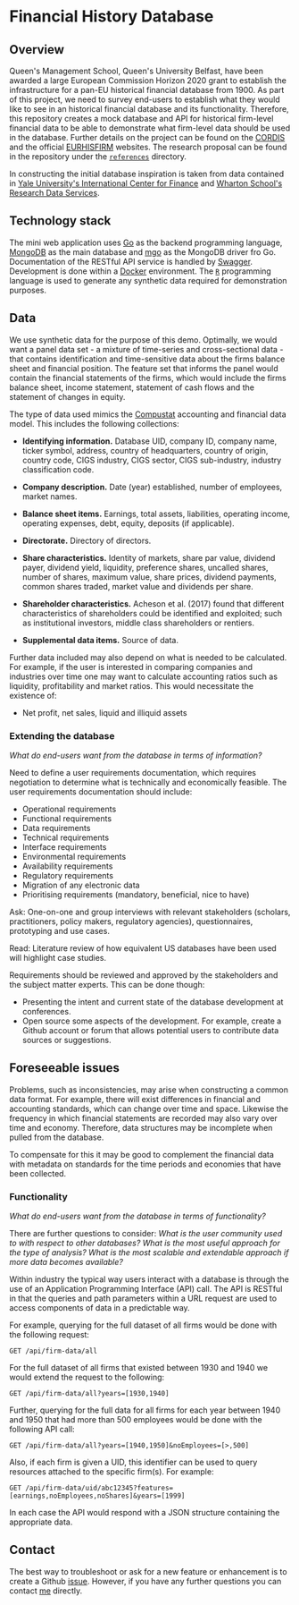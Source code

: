 # Financial History Database

## Overview

Queen's Management School, Queen's University Belfast, have been awarded a large European Commission Horizon 2020 grant to establish the infrastructure for a pan-EU historical financial database from 1900. As part of this project, we need to survey end-users to establish what they would like to see in an historical financial database and its functionality. Therefore, this repository creates a mock database and API for historical firm-level financial data to be able to demonstrate what firm-level data should be used in the database. Further details on the project can be found on the [CORDIS](https://www.cordis.europa.eu/project/rcn/212955_en.html) and the official [EURHISFIRM](http://eurhisfirm.ue.wroc.pl/) websites. The research proposal can be found in the repository under the [`references`](./references) directory.

In constructing the initial database inspiration is taken from data contained in [Yale University's International Center for Finance](https://som.yale.edu/faculty-research/our-centers-initiatives/international-center-finance/data/historical-financial) and [Wharton School's Research Data Services](https://wrds-web.wharton.upenn.edu/wrds/).

## Technology stack

The mini web application uses [Go](https://golang.org/) as the backend programming language, [MongoDB](https://www.mongodb.com/) as the main database and [mgo](https://github.com/globalsign/mgo) as the MongoDB driver fro Go. Documentation of the RESTful API service is handled by [Swagger](https://swagger.io/). Development is done within a [Docker](https://www.docker.com/) environment. The [`R`](https://www.r-project.org/) programming language is used to generate any synthetic data required for demonstration purposes.

## Data

We use synthetic data for the purpose of this demo. Optimally, we would want a panel data set - a mixture of time-series and cross-sectional data - that contains identification and time-sensitive data about the firms balance sheet and financial position. The feature set that informs the panel would contain the financial statements of the firms, which would include the firms balance sheet, income statement, statement of cash flows and the statement of changes in equity.

The type of data used mimics the [Compustat](https://wrds-www.wharton.upenn.edu/demo/) accounting and financial data model. This includes the following collections:

- **Identifying information.** Database UID, company ID, company name, ticker symbol, address, country of headquarters, country of origin, country code, CIGS industry, CIGS sector, CIGS sub-industry, industry classification code.

- **Company description.** Date (year) established, number of employees, market names.

- **Balance sheet items.** Earnings, total assets, liabilities, operating income, operating expenses, debt, equity, deposits (if applicable).

- **Directorate.** Directory of directors.

- **Share characteristics.**  Identity of markets, share par value, dividend payer, dividend yield, liquidity, preference shares, uncalled shares, number of shares, maximum value, share prices, dividend payments, common shares traded, market value and dividends per share.

- **Shareholder characteristics.** Acheson et al. (2017) found that different characteristics of shareholders could be identified and exploited; such as institutional investors, middle class shareholders or rentiers.

- **Supplemental data items.** Source of data.

Further data included may also depend on what is needed to be calculated. For example, if the user is interested in comparing companies and industries over time one may want to calculate accounting ratios such as liquidity, profitability and market ratios. This would necessitate the existence of:

- Net profit, net sales, liquid and illiquid assets

### Extending the database
_What do end-users want from the database in terms of information?_

Need to define a user requirements documentation, which requires negotiation to determine what is technically and economically feasible. The user requirements documentation should include:

- Operational requirements
- Functional requirements
- Data requirements
- Technical requirements
- Interface requirements
- Environmental requirements
- Availability requirements
- Regulatory requirements
- Migration of any electronic data
- Prioritising requirements (mandatory, beneficial, nice to have)

Ask: One-on-one and group interviews with relevant stakeholders (scholars, practitioners, policy makers, regulatory agencies), questionnaires, prototyping and use cases.

Read: Literature review of how equivalent US databases have been used will highlight case studies.

Requirements should be reviewed and approved by the stakeholders and the subject matter experts. This can be done though:

- Presenting the intent and current state of the database development at conferences.
- Open source some aspects of the development. For example, create a Github account or forum that allows potential users to contribute data sources or suggestions.

## Foreseeable issues

Problems, such as inconsistencies, may arise when constructing a common data format. For example, there will exist differences in financial and accounting standards, which can change over time and space. Likewise the frequency in which financial statements are recorded may also vary over time and economy. Therefore, data structures may be incomplete when pulled from the database.

To compensate for this it may be good to complement the financial data with metadata on standards for the time periods and economies that have been collected.

### Functionality
_What do end-users want from the database in terms of functionality?_

There are further questions to consider: _What is the user community used to with respect to other databases? What is the most useful approach for the type of analysis? What is the most scalable and extendable approach if more data becomes available?_

Within industry the typical way users interact with a database is through the use of an Application Programming Interface (API) call. The API is RESTful in that the queries and path parameters within a URL request are used to access components of data in a predictable way.

For example, querying for the full dataset of all firms would be done with the following request:
```
GET /api/firm-data/all
```
For the full dataset of all firms that existed between 1930 and 1940 we would extend the request to the following:
```
GET /api/firm-data/all?years=[1930,1940]
```
Further, querying for the full data for all firms for each year between 1940 and 1950 that had more than 500 employees would be done with the following API call:
```
GET /api/firm-data/all?years=[1940,1950]&noEmployees=[>,500]
```
Also, if each firm is given a UID, this identifier can be used to query resources attached to the specific firm(s). For example:
```
GET /api/firm-data/uid/abc12345?features=[earnings,noEmployees,noShares]&years=[1999]
```
In each case the API would respond with a JSON structure containing the appropriate data.

## Contact

The best way to troubleshoot or ask for a new feature or enhancement is to create a Github [issue](https://github.com/O1sims/FinHisDB/issues). However, if you have any further questions you can contact [me](mailto:sims.owen@gmail.com) directly.
